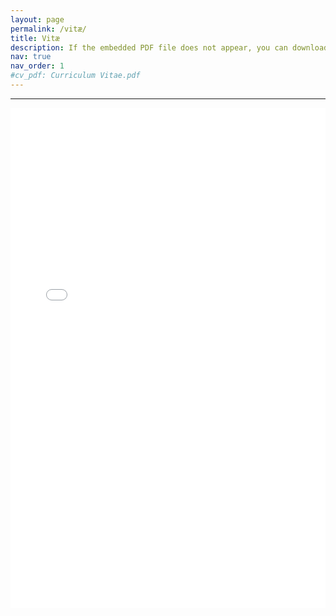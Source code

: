 ```yaml
---
layout: page
permalink: /vitæ/
title: Vitæ
description: If the embedded PDF file does not appear, you can download it <a href='/assets/pdf/Vitæ.pdf'><u>here</u></a> for viewing.
nav: true
nav_order: 1
#cv_pdf: Curriculum Vitae.pdf
---
```

<hr>

<center>
<object data="/assets/pdf/Vitæ.pdf#view=FitH&pagemode=none" width="100%" height="800px" type="application/pdf">
    <embed src="/assets/pdf/Vitæ.pdf#view=FitH&pagemode=none" width="100%" height="800px" type="application/pdf" />
</object>
</center>
